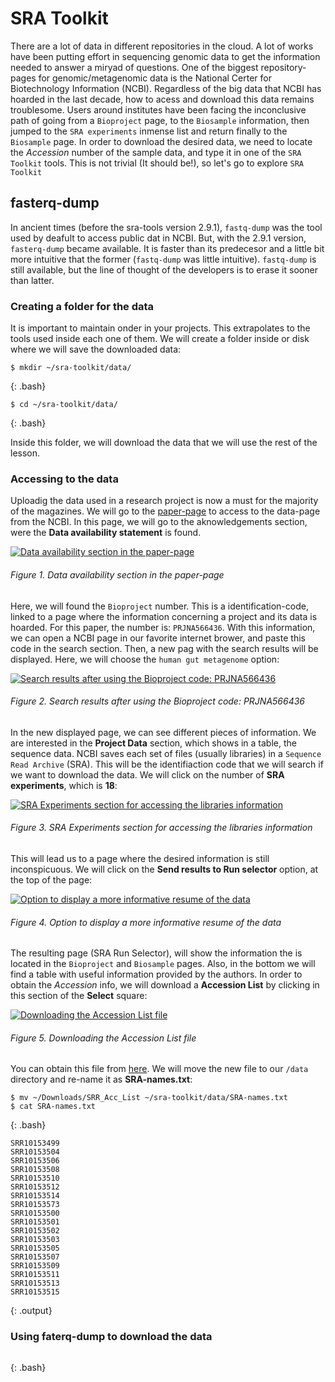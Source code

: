 # SRA Toolkit

There are a lot of data in different repositories in the cloud. A lot of works have been 
putting effort in sequencing genomic data to get the information needed to answer a miryad of 
questions.
One of the biggest repository-pages for genomic/metagenomic data is the National Certer for 
Biotechnology Information (NCBI). Regardless of the big data that NCBI has hoarded in the last 
decade, how to acess and download this data remains troublesome. Users around institutes have 
been facing the inconclusive path of going from a `Bioproject` page, to the `Biosample` 
information, then jumped to the `SRA experiments` inmense list and return finally to the 
`Biosample` page. In order to download the desired data, we need to locate the *Accession* 
number of the sample data, and type it in one of the `SRA Toolkit` tools. This is not trivial (It should be!), so let's go 
to explore `SRA Toolkit`

## fasterq-dump 

In ancient times (before the sra-tools version 2.9.1), `fastq-dump` was the tool used by 
deafult to access public dat in NCBI. But, with the 2.9.1 version, `fasterq-dump` became
available. It is faster than its predecesor and a little bit more intuitive that the former 
(`fastq-dump` was little intuitive). `fastq-dump` is still available, but the line of 
thought of the developers is to erase it sooner than latter.

### Creating a folder for the data
It is important to maintain onder in your projects. This extrapolates to the tools used inside
each one of them. We will create a folder inside or disk where we will save the downloaded data:

~~~
$ mkdir ~/sra-toolkit/data/
~~~
{: .bash}

~~~
$ cd ~/sra-toolkit/data/
~~~
{: .bash}

Inside this folder, we will download the data that we will use the rest of the lesson.

### Accessing to the data

Uploadig the data used in a research project is now a must for the majority of the magazines.
We will go to the [paper-page](https://www.tandfonline.com/doi/full/10.1080/21678421.2021.1904994?scroll=top&needAccess=true) to access to the data-page from the NCBI.
In this page, we will go to the aknowledgements section, were the 
**Data availability statement** is found.

<a href="{{ page.root }}/fig/02-07-01.png">
  <img src="{{ page.root }}/fig/02-07-01.png" alt="Data availability 
  section in the paper-page" />
</a>

###### Figure 1. Data availability section in the paper-page

Here, we will found the `Bioproject` number. This is a identification-code, linked to a page
where the information concerning a project and its data is hoarded. For this paper, the number
is: `PRJNA566436`. 
With this information, we can open a NCBI page in our favorite internet brower, and paste this
code in the search section. Then, a new pag with the search results will be displayed. Here, 
we will choose the `human gut metagenome` option:

<a href="{{ page.root }}/fig/02-07-02.png">
  <img src="{{ page.root }}/fig/02-07-02.png" alt="Search results after using the Bioproject
  code: PRJNA566436" />
</a>


###### Figure 2. Search results after using the Bioproject code: PRJNA566436

In the new displayed page, we can see different pieces of information. We are interested in the
**Project Data** section, which shows in a table, the sequence data. NCBI saves each set of
files (usually libraries) in a `Sequence Read Archive` (SRA). This will be the identifiaction
code that we will search if we want to download the data. We will click on the number of 
**SRA experiments**, which is **18**:

<a href="{{ page.root }}/fig/02-07-03.png">
  <img src="{{ page.root }}/fig/02-07-03.png" alt="SRA Experiments section for accessing
  the libraries information" />
</a>

###### Figure 3. SRA Experiments section for accessing the libraries information

This will lead us to a page where the desired information is still inconspicuous. We will click
on the **Send results to Run selector** option, at the top of the page:

<a href="{{ page.root }}/fig/02-07-04.png">
  <img src="{{ page.root }}/fig/02-07-04.png" alt="Option to display a more informative 
  resume of the data" />
</a>

###### Figure 4. Option to display a more informative resume of the data

The resulting page (SRA Run Selector), will show the information the is located in the 
`Bioproject` and `Biosample` pages. Also, in the bottom we will find a table with useful 
information provided by the authors. In order to obtain the *Accession* info, we will
download a **Accession List** by clicking in this section of the **Select** square:

<a href="{{ page.root }}/fig/02-07-05.png">
  <img src="{{ page.root }}/fig/02-07-05.png" alt="Downloading the Accession List file" />
</a>

###### Figure 5. Downloading the Accession List file

You can obtain this file from [here]().
We will move the new file to our `/data` directory and re-name it as **SRA-names.txt**:


~~~
$ mv ~/Downloads/SRR_Acc_List ~/sra-toolkit/data/SRA-names.txt
$ cat SRA-names.txt
~~~
{: .bash}

~~~
SRR10153499
SRR10153504
SRR10153506
SRR10153508
SRR10153510
SRR10153512
SRR10153514
SRR10153573
SRR10153500
SRR10153501
SRR10153502
SRR10153503
SRR10153505
SRR10153507
SRR10153509
SRR10153511
SRR10153513
SRR10153515
~~~
{: .output}

### Using faterq-dump to download the data

~~~

~~~
{: .bash}
